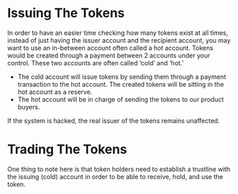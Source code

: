 # Issuing The Tokens
In order to have an easier time checking how many tokens exist at all times, instead of just having the issuer account and the recipient account, you may want to use an in-between account often called a hot account. Tokens would be created through a payment between 2 accounts under your control. These two accounts are often called ‘cold’ and ‘hot.’

- The cold account will issue tokens by sending them through a payment transaction to the hot account. The created tokens will be sitting in the hot account as a reserve.
- The hot account will be in charge of sending the tokens to our product buyers.

If the system is hacked, the real issuer of the tokens remains unaffected. 

# Trading The Tokens
One thing to note here is that token holders need to establish a trustline with the issuing (cold) account in order to be able to receive, hold, and use the token.

